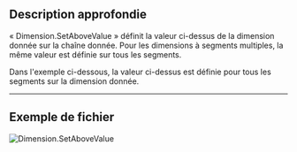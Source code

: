 ## Description approfondie
« Dimension.SetAboveValue » définit la valeur ci-dessus de la dimension donnée sur la chaîne donnée. Pour les dimensions à segments multiples, la même valeur est définie sur tous les segments.

Dans l'exemple ci-dessous, la valeur ci-dessus est définie pour tous les segments sur la dimension donnée.
___
## Exemple de fichier

![Dimension.SetAboveValue](./Revit.Elements.Dimension.SetAboveValue_img.jpg)
